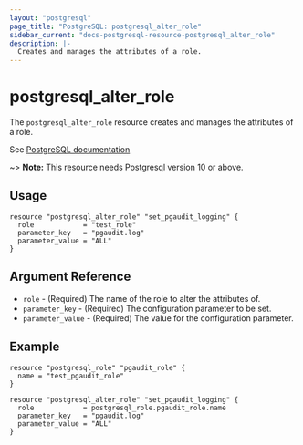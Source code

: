 ```yaml
---
layout: "postgresql"
page_title: "PostgreSQL: postgresql_alter_role"
sidebar_current: "docs-postgresql-resource-postgresql_alter_role"
description: |-
  Creates and manages the attributes of a role.
---
```


# postgresql_alter_role

The `postgresql_alter_role` resource creates and manages the attributes of a role.

See [PostgreSQL documentation](https://www.postgresql.org/docs/current/sql-alterrole.html)

~> **Note:** This resource needs Postgresql version 10 or above.

## Usage

```hcl
resource "postgresql_alter_role" "set_pgaudit_logging" {
  role            = "test_role"
  parameter_key   = "pgaudit.log"
  parameter_value = "ALL"
}
```

## Argument Reference

- `role` - (Required) The name of the role to alter the attributes of.
- `parameter_key` - (Required) The configuration parameter to be set.
- `parameter_value` - (Required) The value for the configuration parameter.

## Example

```hcl
resource "postgresql_role" "pgaudit_role" {
  name = "test_pgaudit_role"
}

resource "postgresql_alter_role" "set_pgaudit_logging" {
  role            = postgresql_role.pgaudit_role.name
  parameter_key   = "pgaudit.log"
  parameter_value = "ALL"
}
```

